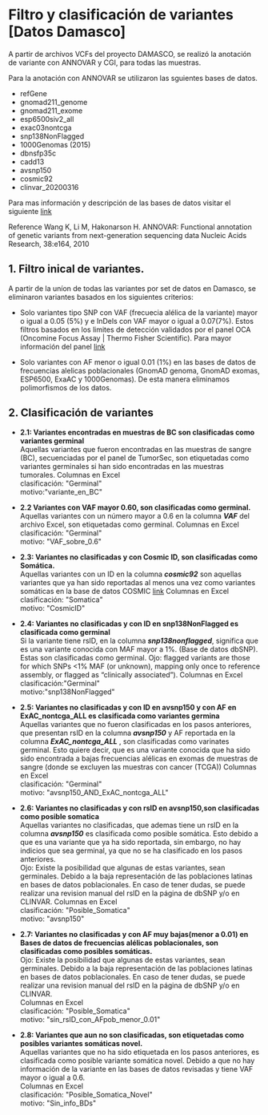 # Filtro y clasificación de variantes [Datos Damasco]

A partir de archivos VCFs del proyecto DAMASCO, se realizó la anotación de variante con ANNOVAR y CGI, para todas las muestras.

Para la anotación con ANNOVAR se utilizaron las sguientes bases de datos.
- refGene
- gnomad211_genome 
- gnomad211_exome
- esp6500siv2_all
- exac03nontcga
- snp138NonFlagged
- 1000Genomas (2015)
- dbnsfp35c
- cadd13
- avsnp150
- cosmic92
- clinvar_20200316

Para mas información y descripción de las bases de datos visitar el siguiente [link](https://annovar.openbioinformatics.org/en/latest/user-guide/filter/)

Reference
Wang K, Li M, Hakonarson H. ANNOVAR: Functional annotation of genetic variants from next-generation sequencing data Nucleic Acids Research, 38:e164, 2010

## 1. Filtro inical de variantes.

A partir de la uníon de todas las variantes por set de datos en Damasco, se eliminaron variantes basados en los siguientes criterios: <br>
- Solo variantes tipo SNP con VAF (frecuecia alélica de la variante) mayor o igual a 0.05 (5%) y e InDels con VAF mayor o igual a 0.07(7%). Estos filtros basados en los limites de detección validados por el panel OCA (Oncomine Focus Assay | Thermo Fisher Scientific). Para mayor información del panel [link](https://docs.google.com/presentation/d/1RMWfWdQEMmEO8QXOeL9V23UQObzv1bLDHuzy44ZFx88/edit?usp=sharing)<br>

- Solo variantes con AF menor o igual 0.01 (1%) en las bases de datos de frecuencias alelicas poblacionales (GnomAD genoma, GnomAD exomas, ESP6500, ExaAC y 1000Genomas). De esta manera eliminamos polimorfismos de los datos.

## 2. Clasificación de variantes

- **2.1: Variantes encontradas en muestras de BC son clasificadas como variantes germinal**  
Aquellas variantes que fueron encontradas en las muestras de sangre (BC), secuenciadas por el panel de TumorSec, son etiquetadas como variantes germinales si han sido encontradas en las muestras tumorales.
Columnas en Excel<br>
clasificación: "Germinal"<br>
motivo:"variante_en_BC"<br>

- **2.2 Variantes con VAF mayor 0.60, son clasificadas como germinal.**<br>
Aquellas variantes con un número mayor a 0.6 en la columna ***VAF*** del archivo Excel, son etiquetadas como germinal.
Columnas en Excel<br>
clasificación: "Germinal"<br>
motivo: "VAF_sobre_0.6"<br>

- **2.3: Variantes no clasificadas y con Cosmic ID, son clasificadas como Somática.**<br>
Aquellas variantes con un ID en la columna ***cosmic92*** son aquellas variantes que ya han sido reportadas al menos una vez como variantes somáticas en la base de datos COSMIC [link](https://cancer.sanger.ac.uk/cosmic)
Columnas en Excel<br>
clasificación: "Somatica"<br>
motivo: "CosmicID"<br>

- **2.4: Variantes no clasificadas y con ID en snp138NonFlagged  es clasificada como germinal**<br>
Si la variante tiene rsID, en la columna ***snp138nonflagged***, significa que es una variante conocida con MAF mayor a 1%. (Base de datos dbSNP). Estas son clasificadas como germinal.
Ojo: flagged variants are those for which SNPs <1% MAF (or unknown), mapping only once to reference assembly, or flagged as “clinically associated”).
Columnas en Excel<br>
clasificación:"Germinal"<br>
motivo:"snp138NonFlagged"<br>

- **2.5: Variantes no clasificadas y con ID en avsnp150 y con AF en ExAC_nontcga_ALL es clasificada como variantes germina**<br>
Aquellas variantes que no fueron clasificadas en los pasos anteriores, que presentan rsID en la columna ***avsnp150*** y AF reportada en la columna ***ExAC_nontcga_ALL*** , son clasificadas como varinates germinal. Esto quiere decir, que es una variante conocida que ha sido sido encontrada a bajas frecuencias alélicas en exomas de muestras de sangre (donde se excluyen las muestras con cancer (TCGA))
Columnas en Excel<br>
 clasificación: "Germinal"<br>
 motivo: "avsnp150_AND_ExAC_nontcga_ALL"<br>

- **2.6: Variantes no clasificadas y con rsID en avsnp150,son clasificadas como posible somatica** <br>
Aquellas variantes no clasificadas, que ademas tiene un rsID en la columna ***avsnp150*** es clasificada como posible somática. Esto debido a que es una variante que ya ha sido reportada, sin embargo, no hay indicios que sea germinal, ya que no se ha clasificado en los pasos anteriores.<br>
Ojo: Existe la posibilidad que algunas de estas variantes, sean germinales. Debido a la baja representación de las poblaciones latinas en bases de  datos poblacionales. En caso de tener dudas, se puede realizar una revision manual del rsID en la página de dbSNP y/o en CLINVAR. 
Columnas en Excel<br>
clasificación: "Posible_Somatica"<br>
motivo: "avsnp150"<br>

- **2.7: Variantes no clasificadas y con AF muy bajas(menor a 0.01) en Bases de datos de frecuencias alélicas poblacionales, son clasificadas como posibles somáticas.**<br>
Ojo: Existe la posibilidad que algunas de estas variantes, sean germinales. Debido a la baja representación de las poblaciones latinas en bases de  datos poblacionales. En caso de tener dudas, se puede realizar una revision manual del rsID en la página de dbSNP y/o en CLINVAR.  
Columnas en Excel<br>
clasificación: "Posible_Somatica" <br>
motivo: "sin_rsID_con_AFpob_menor_0.01" <br>

- **2.8: Variantes que aun no son clasificadas, son etiquetadas como posibles variantes somáticas novel.**<br>
Aquellas variantes que no ha sido etiquetada en los pasos anteriores, es clasificada como posible variante somática novel. Debido a que no hay información de la variante en las bases de datos revisadas y tiene VAF mayor o igual a 0.6.<br>
Columnas en Excel<br>
clasificación: "Posible_Somatica_Novel"<br>
motivo: "Sin_info_BDs"<br>
